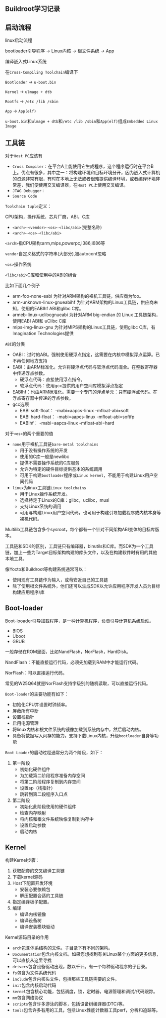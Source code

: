 ## Buildroot学习记录

## 启动流程

linux启动流程

bootloader引导程序 $\rightarrow$ Linux内核 $\rightarrow$ 根文件系统 $\rightarrow$ App 

编译嵌入式Linux系统

在`Cross-Compiling Toolchain`编译下

`Bootloader` $\rightarrow$ `u-boot.bin`

`Kernel` $\rightarrow$ `ulmage + dtb`

`Rootfs` $\rightarrow$ `/etc /lib /sbin`

`App` $\rightarrow$ `App(elf)`

`u-boot.bin`和`ulmage + dtb`和`/etc /lib /sbin`和`App(elf)`组成`Embedded Linux Image`

## 工具链

对于`Host PC`应该有

- `Cross Compiler`：在平台A上能使用它生成程序，这个程序运行时在平台B上。优点有很多，其中之一：将构建环境和目标环境分开，因为嵌入式计算机的资源非常有限，有时在本地上无法或者很难提供编译环境，或者编译环境非常差，我们便使用交叉编译器，在`Host PC`上使用交叉编译。
- `JTAG Debugger：`
- `Source Code`

`Toolchain tuple`定义：

CPU架构，操作系统，芯片厂商，ABI，C库

- `<arch>-<vendor>-<os>-<libc/abi>`(完整名称)
- `<arch>-<os>-<libc/abi>`

`<arch>`指CPU架构:arm,mips,powerpc,i386,i686等

`vendor`自定义格式的字符串(大部分),被autoconf忽略

`<os>`操作系统

`<libc/abi>`C库和使用中的ABI的组合

比如下面几个例子

- arm-foo-none-eabi 为针对ARM架构的裸机工具链，供应商为foo。
- arm-unknown-linux-gnueabihf 为针对ARM架构的Linux工具链，供应商未知，使用的EABIhf ABI和glibc C库。
- armeb-linux-uclibcgnueabi 为针对ARM big-endian 的 Linux 工具链架构，使用EABI ABI和 uClibc C库
- mips-img-linux-gnu 为针对MIPS架构的Linux工具链，使用glibc C库，有Imagination Technologies提供

`ABI`的分类

- OABI：过时的ABI。强制使用硬浮点指定，这需要在内核中模拟浮点运算。已不再任何地方支持
- EABI：由ARM标准化。允许将硬浮点代码与软浮点代码混合。在整数寄存器中传递浮点参数。
  - 硬浮点代码：直接使用浮点指令。
  - 软浮点代码：使用gcc提供的用户空间库模拟浮点指定
- EABIhf：也由ARM标准化。需要一个专门的浮点单元：只有硬浮点代码。在浮点寄存器中传递的浮点参数。
- gcc选项
  - EABI soft-float：	-mabi=aapcs-linux -mfloat-abi=soft
  - EABI hard-float：      -mabi=aapcs-linux -mfloat-abi=softfp
  - EABIhf：                     -mabi=aapcs-linux -mfloat-abi=hard

对于`<os>`的两个重要的值

- `none`用于裸机工具链`bare-metal toolchains`
  - 用于没有操作系统的开发
  - 使用的C库一般是newlibc
  - 提供不需要操作系统的C库服务
  - 允许为特定的硬件目标提供基本的系统调用
  - 可用于构建`bootloader`程序或`Linux kernel`，不能用于构建Linux用户空间代码
- `linux`为linux工具链`Linux toolchains`
  - 用于Linux操作系统开发。
  - 选择特定于Linux的C库：glibc，uclibc，musl
  - 支持Linux系统的调用
  - 可用与构建Linux用户空间代码，也可用于构建引导加载程序或内核本身等裸机代码。

Multilib工具链包含多个sysroot，每个都有一个针对不同架构ABI变体的目标库版本。

工具链和SDK的区别，工具链只有编译器，binutils和C库。而SDK为一个工具链，加上一些为Target目标架构构建的库头文件，以及在构建软件时有用的其他本地工具。

像Yocto和Buildroot等构建系统通常可以：

- 使用现有工具链作为输入，或苟安近自己的工具链
- 除了使用根文件系统外，他们还可以生成SDK以允许应用程序开发人员为目标构建应用程序/库

## Boot-loader

Boot-looader引导加载程序，是一种计算机程序，负责引导计算机系统启动。

- BIOS
- Uboot
- GRUB

一般存储在ROM里面，比如NandFlash，NorFlash，HardDisk。

NandFlash：不能直接运行代码，必须先加载到RAM中才能运行代码。

NorFlash：可以直接运行代码。

常见的W25Q64就是NorFlash支持字级别的随机读取，可以直接运行代码。

`Boot-loader`的主要功能有如下：

- 初始化CPU并设置时钟频率。
- 屏蔽所有中断
- 设置栈指针
- 启用电源管理
- 将linux内核和根文件系统的镜像加载到系统内存中，然后启动内核。
- 具备将数据写入闪存的能力，支持下载Linux内核，升级`bootloader`自身等功能

`Boot Loader`的启动过程通常分为两个阶段，如下：

1. 第一阶段
   - 初始化硬件组件
   - 为加载第二阶段程序准备内存空间
   - 将第二阶段程序复制到内存空间
   - 设置sp（栈指针）
   - 跳转到第二段程序入口点
2. 第二阶段
   - 初始化此阶段使用的硬件组件
   - 检查内存映射
   - 将内核和根文件系统映像复制到内存中
   - 设置启动参数
   - 启动内核

## Kernel

构建Kernel步骤：

1. 获取配套的交叉编译工具链
2. 下载kernel源码
3. Host下配置开发环境
   - 安装必要依赖包
   - 解压配置合适的工具链
4. 指定编译板子配置。
5. 编译
   - 编译内核镜像
   - 编译设备树
   - 编译安装模块驱动

Kernel源码目录的作用

- `arch`包含体系结构的文件。子目录下有不同的架构。
- `Documentation`包含内核文档。如果您想找到有关Linux某个方面的更多信息，可以直接从这里寻找
- `drivers`包含设备驱动出现，数以千计。有一个每种驱动程序的子目录。
- `fs`包含为文件系统代码
- `include`包含内核头文件，包括那些工具链需要的文件。
- `init`包含内核启动代码
- `kernel`包含核心功能，包括调度，锁，定时器，电源管理和调试/代码跟踪。
- `mm`包含网络协议
- `scripts`包含许多游泳的脚本，包括设备树编译器(DTC)等。
- `tools`包含许多有用的工具，包括Linux性能计数器工具perf，分析和追踪等。
